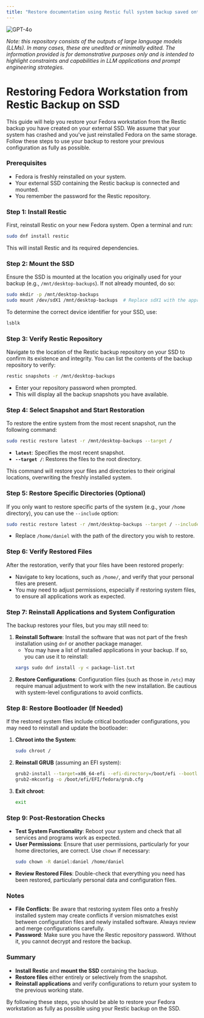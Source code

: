 ```yaml
---
title: "Restore documentation using Restic full system backup saved onto SSD"
---
```

![GPT-4o](https://img.shields.io/badge/GPT--4o-3333FF?style=for-the-badge&logo=openai&logoColor=white)



*Note: this repository consists of the outputs of large language models (LLMs). In many cases, these are unedited or minimally edited. The information provided is for demonstrative purposes only and is intended to highlight constraints and capabilities in LLM applications and prompt engineering strategies.*


# Restoring Fedora Workstation from Restic Backup on SSD

This guide will help you restore your Fedora workstation from the Restic backup you have created on your external SSD. We assume that your system has crashed and you've just reinstalled Fedora on the same storage. Follow these steps to use your backup to restore your previous configuration as fully as possible.

### Prerequisites
- Fedora is freshly reinstalled on your system.
- Your external SSD containing the Restic backup is connected and mounted.
- You remember the password for the Restic repository.

### Step 1: Install Restic
First, reinstall Restic on your new Fedora system. Open a terminal and run:
```bash
sudo dnf install restic
```
This will install Restic and its required dependencies.

### Step 2: Mount the SSD
Ensure the SSD is mounted at the location you originally used for your backup (e.g., `/mnt/desktop-backups`). If not already mounted, do so:
```bash
sudo mkdir -p /mnt/desktop-backups
sudo mount /dev/sdX1 /mnt/desktop-backups  # Replace sdX1 with the appropriate device identifier.
```
To determine the correct device identifier for your SSD, use:
```bash
lsblk
```
### Step 3: Verify Restic Repository
Navigate to the location of the Restic backup repository on your SSD to confirm its existence and integrity. You can list the contents of the backup repository to verify:
```bash
restic snapshots -r /mnt/desktop-backups
```
- Enter your repository password when prompted.
- This will display all the backup snapshots you have available.

### Step 4: Select Snapshot and Start Restoration
To restore the entire system from the most recent snapshot, run the following command:
```bash
sudo restic restore latest -r /mnt/desktop-backups --target /
```
- **`latest`**: Specifies the most recent snapshot.
- **`--target /`**: Restores the files to the root directory.

This command will restore your files and directories to their original locations, overwriting the freshly installed system.

### Step 5: Restore Specific Directories (Optional)
If you only want to restore specific parts of the system (e.g., your `/home` directory), you can use the `--include` option:
```bash
sudo restic restore latest -r /mnt/desktop-backups --target / --include /home/daniel
```
- Replace `/home/daniel` with the path of the directory you wish to restore.

### Step 6: Verify Restored Files
After the restoration, verify that your files have been restored properly:
- Navigate to key locations, such as `/home/`, and verify that your personal files are present.
- You may need to adjust permissions, especially if restoring system files, to ensure all applications work as expected.

### Step 7: Reinstall Applications and System Configuration
The backup restores your files, but you may still need to:
1. **Reinstall Software**: Install the software that was not part of the fresh installation using `dnf` or another package manager.
   - You may have a list of installed applications in your backup. If so, you can use it to reinstall:
   ```bash
   xargs sudo dnf install -y < package-list.txt
   ```
2. **Restore Configurations**: Configuration files (such as those in `/etc`) may require manual adjustment to work with the new installation. Be cautious with system-level configurations to avoid conflicts.

### Step 8: Restore Bootloader (If Needed)
If the restored system files include critical bootloader configurations, you may need to reinstall and update the bootloader:
1. **Chroot into the System**:
   ```bash
   sudo chroot /
   ```
2. **Reinstall GRUB** (assuming an EFI system):
   ```bash
   grub2-install --target=x86_64-efi --efi-directory=/boot/efi --bootloader-id=Fedora
   grub2-mkconfig -o /boot/efi/EFI/fedora/grub.cfg
   ```
3. **Exit chroot**:
   ```bash
   exit
   ```

### Step 9: Post-Restoration Checks
- **Test System Functionality**: Reboot your system and check that all services and programs work as expected.
- **User Permissions**: Ensure that user permissions, particularly for your home directories, are correct. Use `chown` if necessary:
  ```bash
  sudo chown -R daniel:daniel /home/daniel
  ```
- **Review Restored Files**: Double-check that everything you need has been restored, particularly personal data and configuration files.

### Notes
- **File Conflicts**: Be aware that restoring system files onto a freshly installed system may create conflicts if version mismatches exist between configuration files and newly installed software. Always review and merge configurations carefully.
- **Password**: Make sure you have the Restic repository password. Without it, you cannot decrypt and restore the backup.

### Summary
- **Install Restic** and **mount the SSD** containing the backup.
- **Restore files** either entirely or selectively from the snapshot.
- **Reinstall applications** and verify configurations to return your system to the previous working state.

By following these steps, you should be able to restore your Fedora workstation as fully as possible using your Restic backup on the SSD.

